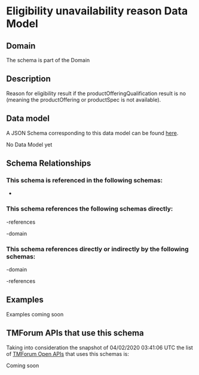 # Eligibility unavailability reason Data Model

## Domain

The  schema is part of the  Domain

## Description

Reason for eligibility result if the productOfferingQualification result is no (meaning the productOffering or productSpec is not available).

## Data model

A JSON Schema corresponding to this data model can be found
[here](https://github.com/tmforum-rand/schemas/blob/candidates/Product/EligibilityUnavailabilityReason.schema.json).

No Data Model yet

## Schema Relationships

### This schema is referenced in the following schemas:

-

### This schema references the following schemas directly:

-references

-domain

### This schema references directly or indirectly by the following schemas:

-domain

-references



## Examples

Examples coming soon

## TMForum APIs that use this schema

Taking into consideration the snapshot of 04/02/2020 03:41:06 UTC the list of [TMForum Open APIs](https://www.tmforum.org/open-apis/) that uses this schemas is:

Coming soon